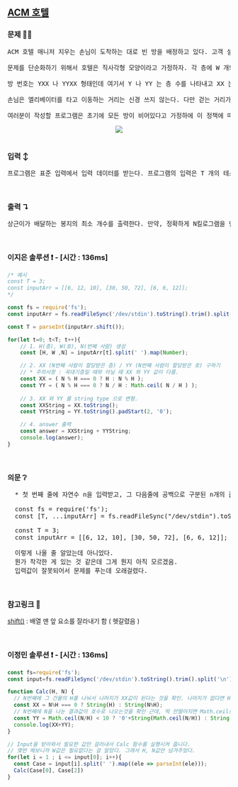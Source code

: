 ## [ACM 호텔](https://www.acmicpc.net/problem/10250)

### 문제 🤨❔

<pre>ACM 호텔 매니저 지우는 손님이 도착하는 대로 빈 방을 배정하고 있다. 고객 설문조사에 따르면 손님들은 호텔 정문으로부터 걸어서 가장 짧은 거리에 있는 방을 선호한다고 한다. 여러분은 지우를 도와 줄 프로그램을 작성하고자 한다. 즉 설문조사 결과 대로 호텔 정문으로부터 걷는 거리가 가장 짧도록 방을 배정하는 프로그램을 작성하고자 한다.

문제를 단순화하기 위해서 호텔은 직사각형 모양이라고 가정하자. 각 층에 W 개의 방이 있는 H 층 건물이라고 가정하자 (1 ≤ H, W ≤ 99). 그리고 엘리베이터는 가장 왼쪽에 있다고 가정하자(그림 1 참고). 이런 형태의 호텔을 H × W 형태 호텔이라고 부른다. 호텔 정문은 일층 엘리베이터 바로 앞에 있는데, 정문에서 엘리베이터까지의 거리는 무시한다. 또 모든 인접한 두 방 사이의 거리는 같은 거리(거리 1)라고 가정하고 호텔의 정면 쪽에만 방이 있다고 가정한다. 

방 번호는 YXX 나 YYXX 형태인데 여기서 Y 나 YY 는 층 수를 나타내고 XX 는 엘리베이터에서부터 세었을 때의 번호를 나타낸다. 즉, 그림 1 에서 빗금으로 표시한 방은 305 호가 된다.

손님은 엘리베이터를 타고 이동하는 거리는 신경 쓰지 않는다. 다만 걷는 거리가 같을 때에는 아래층의 방을 더 선호한다. 예를 들면 102 호 방보다는 301 호 방을 더 선호하는데, 102 호는 거리 2 만큼 걸어야 하지만 301 호는 거리 1 만큼만 걸으면 되기 때문이다. 같은 이유로 102 호보다 2101 호를 더 선호한다.

여러분이 작성할 프로그램은 초기에 모든 방이 비어있다고 가정하에 이 정책에 따라 N 번째로 도착한 손님에게 배정될 방 번호를 계산하는 프로그램이다. 첫 번째 손님은 101 호, 두 번째 손님은 201 호 등과 같이 배정한다. 그림 1 의 경우를 예로 들면, H = 6이므로 10 번째 손님은 402 호에 배정해야 한다.</pre>

<div align="center">
  <img src="https://www.acmicpc.net/upload/images2/elevator.png">
</div>

<br>

### 입력 ↕️

<pre>프로그램은 표준 입력에서 입력 데이터를 받는다. 프로그램의 입력은 T 개의 테스트 데이터로 이루어져 있는데 T 는 입력의 맨 첫 줄에 주어진다. 각 테스트 데이터는 한 행으로서 H, W, N, 세 정수를 포함하고 있으며 각각 호텔의 층 수, 각 층의 방 수, 몇 번째 손님인지를 나타낸다(1 ≤ H, W ≤ 99, 1 ≤ N ≤ H × W). </pre>

<br>

### 출력 ↴

<pre>상근이가 배달하는 봉지의 최소 개수를 출력한다. 만약, 정확하게 N킬로그램을 만들 수 없다면 -1을 출력한다.</pre>

<br>

### 이지은 솔루션 ❗️ - [시간 : 136ms]

```js
/* 예시
const T = 3;
const inputArr = [[6, 12, 10], [30, 50, 72], [6, 6, 12]];
*/

const fs = require('fs');
const inputArr = fs.readFileSync('/dev/stdin').toString().trim().split('\n');

const T = parseInt(inputArr.shift());

for(let t=0; t<T; t++){
    // 1. H(층), W(호), N(번째 사람) 생성
    const [H, W ,N] = inputArr[t].split(' ').map(Number);

    // 2. XX (N번째 사람이 할당받은 층) / YY (N번째 사람이 할당받은 호) 구하기
    // * 주의사항 : 꼭대기층일 때와 아닐 때 XX 와 YY 값이 다름.
    const XX = ( N % H === 0 ? H : N % H );
    const YY = ( N % H === 0 ? N / H : Math.ceil( N / H ) );
    
    // 3. XX 와 YY 를 string type 으로 변형. 
    const XXString = XX.toString();
    const YYString = YY.toString().padStart(2, '0');

    // 4. answer 출력
    const answer = XXString + YYString;
    console.log(answer);
}
```

<br>

### 의문 ❔

<pre>
  * 첫 번째 줄에 자연수 n을 입력받고, 그 다음줄에 공백으로 구분된 n개의 값들을 입력받을 때 

  const fs = require('fs');
  const [T, ...inputArr] = fs.readFileSync("/dev/stdin").toString().trim().split(/\s/);

  const T = 3;
  const inputArr = [[6, 12, 10], [30, 50, 72], [6, 6, 12]];

  이렇게 나올 줄 알았는데 아니었다.
  뭔가 착각한 게 있는 것 같은데 그게 뭔지 아직 모르겠음.
  입력값이 잘못되어서 문제를 푸는데 오래걸렸다.
</pre>

<br>

### 참고링크 🔗

[shift()](https://developer.mozilla.org/ko/docs/Web/JavaScript/Reference/Global_Objects/Array/shift) : 배열 맨 앞 요소를 잘라내기 함 ( 헷갈렸음 )

<br>

### 이정민 솔루션 ❗️ - [시간 : 136ms]

```js
const fs=require('fs');
const input=fs.readFileSync('/dev/stdin').toString().trim().split('\n')

function Calc(H, N) {
  // N번째에 그 건물의 H를 나눠서 나머지가 XX값이 된다는 것을 확인. 나머지가 없다면 H 그대로
  const XX = N%H === 0 ? String(H) : String(N%H);
  // N번째에 N을 나눈 결과값이 호수로 나오는것을 확인 근데, 딱 안떨어지면 Math.ceil로 올려줘서 정수로 만들어줌
  const YY = Math.ceil(N/H) < 10 ? '0'+String(Math.ceil(N/H)) : String(Math.ceil(N/H));
  console.log(XX+YY);
}

// Input을 받아와서 필요한 값만 걸러내서 Calc 함수를 실행시켜 줍니다. 
// 몇번 해보니까 W값은 필요없다는 걸 알았다. 그래서 H, N값만 넘겨주었다. 
for(let i = 1 ; i <= input[0]; i++){  
  const Case = input[i].split(' ').map((ele => parseInt(ele)));
  Calc(Case[0], Case[2])
}
```

<br>
